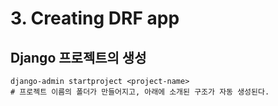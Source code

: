 # 3. Creating DRF app

## Django 프로젝트의 생성
```shell
django-admin startproject <project-name> 
# 프로젝트 이름의 폴더가 만들어지고, 아래에 소개된 구조가 자동 생성된다. 

```